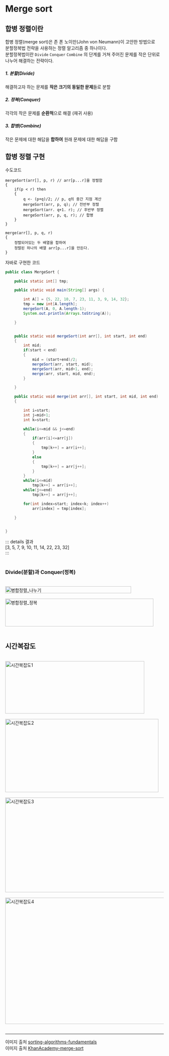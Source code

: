 Merge sort <Badge text="song" />
================

## 합병 정렬이란

합병 정렬(merge sort)은 존 폰 노이만(John von Neumann)이 고안한 방법으로   
분할정복법 전략을 사용하는 정렬 알고리즘 중 하나이다.   
분할정복법이란 <code>Divide</code> <code>Conquer</code> <code>Combine</code> 의 단계를 거쳐 주어진 문제를 작은 단위로 나누어 해결하는 전략이다.   


##### 1. 분할(Divide)     

해결하고자 하는 문제를 **작은 크기의 동일한 문제**들로 분할 

##### 2. 정복(Conquer)   

각각의 작은 문제를 **순환적**으로 해결 (재귀 사용)

##### 3. 합병(Combine)    

작은 문제에 대한 해답을 **합하여** 원래 문제에 대한 해답을 구함 


## 합병 정렬 구현

수도코드

```
mergeSort(arr[], p, r) // arr[p...r]을 정렬함
{
    if(p < r) then
    {
        q <- (p+q)/2; // p, q의 중간 지점 계산
        mergeSort(arr, p, q); // 전반부 정렬
        mergeSort(arr. q+1. r); // 후반부 정렬
        mergeSort(arr, p, q, r); // 합병
    }
}

merge(arr[], p, q, r)
{
    정렬되어있는 두 배열을 합하여
    정렬된 하나의 배열 arr[p...r]을 만든다.
}
```


자바로 구현한 코드

```java
public class MergeSort {

    public static int[] tmp;

    public static void main(String[] args) {

        int A[] = {5, 22, 10, 7, 23, 11, 3, 9, 14, 32};
        tmp = new int[A.length];
        mergeSort(A, 0, A.length-1);
        System.out.println(Arrays.toString(A));

    }


    public static void mergeSort(int arr[], int start, int end)
    {
        int mid;
        if(start < end)
        {
            mid = (start+end)/2;
            mergeSort(arr, start, mid);
            mergeSort(arr, mid+1, end);
            merge(arr, start, mid, end);
        }

    }

    public static void merge(int arr[], int start, int mid, int end)
    {

        int i=start;
        int j=mid+1;
        int k=start;

        while(i<=mid && j<=end)
        {
            if(arr[i]<=arr[j])
            {
                tmp[k++] = arr[i++];
            }
            else
            {
                tmp[k++] = arr[j++];
            }
        }
        while(i<=mid)
            tmp[k++] = arr[i++];
        while(j<=end)
            tmp[k++] = arr[j++];

        for(int index=start; index<k; index++)
            arr[index] = tmp[index];

    }
    

}

```


::: details 결과     
[3, 5, 7, 9, 10, 11, 14, 22, 23, 32]    
:::   
<br>

### Divide(분할)과 Conquer(정복)

<br>  
<img src="https://www.globalsoftwaresupport.com/wp-content/uploads/2019/09/ezgif.com-video-to-gif-15.gif" alt="병합정렬_나누기" width= "400px" height="22px" />  
<br>
<br> 

<img src="https://www.globalsoftwaresupport.com/wp-content/uploads/2019/09/ezgif.com-crop-5-1.gif" alt="병합정렬_정복" width= "471px" height="88px" />  
<br>
<br> 


## 시간복잡도

<br>
 <img src="https://cdn.kastatic.org/ka-perseus-images/808e1b1b992aef56270b3fc2b9ecc1a68eba8988.png" alt="시간복잡도1" width= "442px" height="166px" />  
<br>
<br>

 <img src="https://cdn.kastatic.org/ka-perseus-images/6a59f0e9973778cd9a157d8f92d5301dcf619417.png" alt="시간복잡도2" width= "487px" height="232px" />  
<br>
<br>

<img src="https://cdn.kastatic.org/ka-perseus-images/e68e9cb6ffb2ceb7d9ed0ff39bb8b00a83c4b9c1.png" alt="시간복잡도3" width= "508px" height="300px" />  
<br>
<br>


<img src="https://cdn.kastatic.org/ka-perseus-images/5fcbebf66560d8fc490de2a0d8a0e5b1d65c5c54.png" alt="시간복잡도4" width= "528px" height="400px" />  
<br>
<br> 





---

이미지 출처 [sorting-algorithms-fundamentals](https://www.globalsoftwaresupport.com/sorting-algorithms-fundamentals)   
이미지 출처 [KhanAcademy-merge-sort](https://ko.khanacademy.org/computing/computer-science/algorithms/merge-sort/a/overview-of-merge-sort)
